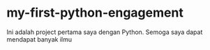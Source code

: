 # my-first-python-engagement
Ini adalah project pertama saya dengan Python.
Semoga saya dapat mendapat banyak ilmu
